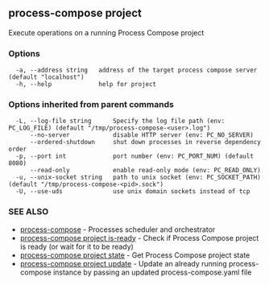 ## process-compose project

Execute operations on a running Process Compose project

### Options

```
  -a, --address string   address of the target process compose server (default "localhost")
  -h, --help             help for project
```

### Options inherited from parent commands

```
  -L, --log-file string      Specify the log file path (env: PC_LOG_FILE) (default "/tmp/process-compose-<user>.log")
      --no-server            disable HTTP server (env: PC_NO_SERVER)
      --ordered-shutdown     shut down processes in reverse dependency order
  -p, --port int             port number (env: PC_PORT_NUM) (default 8080)
      --read-only            enable read-only mode (env: PC_READ_ONLY)
  -u, --unix-socket string   path to unix socket (env: PC_SOCKET_PATH) (default "/tmp/process-compose-<pid>.sock")
  -U, --use-uds              use unix domain sockets instead of tcp
```

### SEE ALSO

* [process-compose](process-compose.md)	 - Processes scheduler and orchestrator
* [process-compose project is-ready](process-compose_project_is-ready.md)	 - Check if Process Compose project is ready (or wait for it to be ready)
* [process-compose project state](process-compose_project_state.md)	 - Get Process Compose project state
* [process-compose project update](process-compose_project_update.md)	 - Update an already running process-compose instance by passing an updated process-compose.yaml file


